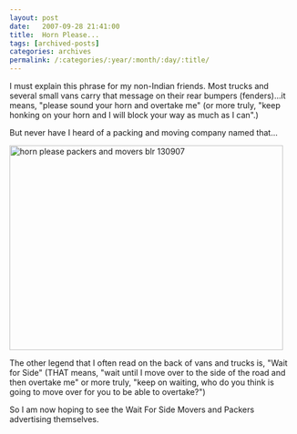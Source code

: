 ```yaml
---
layout: post
date:	2007-09-28 21:41:00
title:  Horn Please...
tags: [archived-posts]
categories: archives
permalink: /:categories/:year/:month/:day/:title/
---
```

I must explain this phrase  for my non-Indian friends. Most trucks and several small vans carry that message on their rear bumpers (fenders)...it means, "please sound your horn and overtake me" (or more truly, "keep honking on your horn and I will block your way as much as I can".)

But never have I heard of a packing and moving company named that...


<a href="http://www.flickr.com/photos/11363665@N07/1378907127/" title="Photo Sharing"><img src="http://farm2.static.flickr.com/1344/1378907127_22cfc2a77e_o.jpg" width="480" height="360" alt="horn please packers and movers blr 130907" /></a>

The other legend that I often read on the back of vans and trucks is, "Wait for Side" (THAT means, "wait until I move over to the side of the road and then overtake me" or more truly, "keep on waiting, who do you think is going to move over for you to be able to overtake?")

So I am now hoping to see the Wait For Side Movers and Packers advertising themselves.
